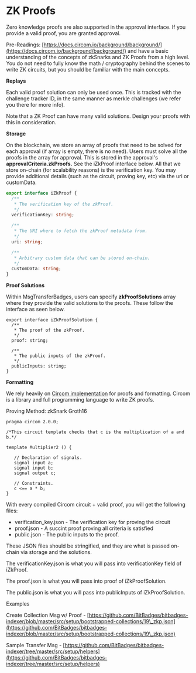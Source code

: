 # ZK Proofs

Zero knowledge proofs are also supported in the approval interface. If you provide a valid proof, you are granted approval.&#x20;

Pre-Readings: [https://docs.circom.io/background/background/](https://docs.circom.io/background/background/) and have a basic understanding of the concepts of zkSnarks and ZK Proofs from a high level. You do not need to fully know the math / cryptography behind the scenes to write ZK circuits, but you should be familiar with the main concepts.

**Replays**

Each valid proof solution can only be used once. This is tracked with the challenge tracker ID, in the same manner as merkle challenges (we refer you there for more info).

Note that a ZK Proof can have many valid solutions. Design your proofs with this in consideration.

**Storage**

On the blockchain, we store an array of proofs that need to be solved for each approval (if array is empty, there is no need). Users must solve all the proofs in the array for approval. This is stored in the approval's **approvalCriteria.zkProofs.** See the iZkProof interface below. All that we store on-chain (for scalability reasons) is the verification key. You may provide additional details (such as the circuit, proving key, etc) via the uri or customData.&#x20;

```typescript
export interface iZkProof {
  /**
   * The verification key of the zkProof.
   */
  verificationKey: string;

  /**
   * The URI where to fetch the zkProof metadata from.
   */
  uri: string;

  /**
   * Arbitrary custom data that can be stored on-chain.
   */
  customData: string;
}

```

**Proof Solutions**

Within MsgTransferBadges, users can specify **zkProofSolutions** array where they provide the valid solutions to the proofs. These follow the interface as seen below.

```
export interface iZkProofSolution {
  /**
   * The proof of the zkProof.
   */
  proof: string;

  /**
   * The public inputs of the zkProof.
   */
  publicInputs: string;
}
```

**Formatting**

We rely heavily on [Circom implementation](https://docs.circom.io/getting-started/installation/) for proofs and formatting. Circom is a library and full programming language to write ZK proofs.&#x20;

Proving Method: zkSnark Groth16

```
pragma circom 2.0.0;

/*This circuit template checks that c is the multiplication of a and b.*/  

template Multiplier2 () {  

   // Declaration of signals.  
   signal input a;  
   signal input b;  
   signal output c;  

   // Constraints.  
   c <== a * b;  
}
```

With every compiled Circom circuit + valid proof, you will get the following files:

* verification\_key.json - The verification key for proving the circuit
* proof.json - A succint proof proving all criteria is satisfied
* public.json - The public inputs to the proof.

These JSON files should be stringified, and they are what is passed on-chain via storage and the solutions.

The verificationKey.json is what you will pass into verificationKey field of iZkProof.

The proof.json is what you will pass into proof of iZkProofSolution.

The public.json is what you will pass into publicInputs of iZkProofSolution.



Examples

Create Collection Msg w/ Proof - [https://github.com/BitBadges/bitbadges-indexer/blob/master/src/setup/bootstrapped-collections/19\_zkp.json](https://github.com/BitBadges/bitbadges-indexer/blob/master/src/setup/bootstrapped-collections/19\_zkp.json)

Sample Transfer Msg - [https://github.com/BitBadges/bitbadges-indexer/tree/master/src/setup/helpers](https://github.com/BitBadges/bitbadges-indexer/tree/master/src/setup/helpers)
